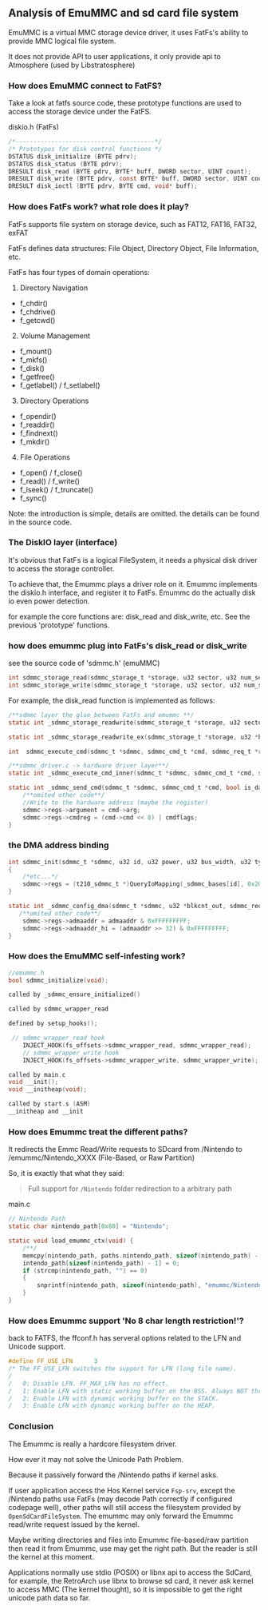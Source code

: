 ## Analysis of EmuMMC and sd card file system

EmuMMC is a virtual MMC storage device driver, it uses FatFs's ability to provide MMC logical file system.

It does not provide API to user applications, it only provide api to Atmosphere (used by Libstratosphere)

### How does EmuMMC connect to FatFS?

Take a look at fatfs source code, these prototype functions are used to access the storage device under the FatFS.

diskio.h (FatFs)
```c
/*---------------------------------------*/
/* Prototypes for disk control functions */
DSTATUS disk_initialize (BYTE pdrv);
DSTATUS disk_status (BYTE pdrv);
DRESULT disk_read (BYTE pdrv, BYTE* buff, DWORD sector, UINT count);
DRESULT disk_write (BYTE pdrv, const BYTE* buff, DWORD sector, UINT count);
DRESULT disk_ioctl (BYTE pdrv, BYTE cmd, void* buff);
```

### How does FatFs work? what role does it play?

FatFs supports file system on storage device, such as FAT12, FAT16, FAT32, exFAT

FatFs defines data structures: File Object, Directory Object, File Information, etc.

FatFs has four types of domain operations:
1. Directory Navigation
  - f_chdir() 
  - f_chdrive()
  - f_getcwd()
2. Volume Management
  - f_mount()
  - f_mkfs()
  - f_disk()
  - f_getfree()
  - f_getlabel() / f_setlabel()
3. Directory Operations  
  - f_opendir()
  - f_readdir()
  - f_findnext()
  - f_mkdir()
4. File Operations
  - f_open() / f_close()
  - f_read() / f_write()
  - f_lseek() / f_truncate()
  - f_sync()

Note: the introduction is simple, details are omitted. the details can be found in the source code.

### The DiskIO layer (interface)
It's obvious that FatFs is a logical FileSystem, it needs a physical disk driver to access the storage controller.

To achieve that, the Emummc plays a driver role on it. Emummc implements the diskio.h interface, and register it to FatFs. Emummc do the actually disk io even power detection.

for example the core functions are: disk_read and disk_write, etc. See the previous 'prototype' functions.

### how does emummc plug into FatFs's disk_read or disk_write

see the source code of 'sdmmc.h' (emuMMC)
```c
int sdmmc_storage_read(sdmmc_storage_t *storage, u32 sector, u32 num_sectors, void *buf);
int sdmmc_storage_write(sdmmc_storage_t *storage, u32 sector, u32 num_sectors, void *buf);
```
For example, the disk_read function is implemented as follows:
```c
/**sdmmc layer the glue between FatFs and emummc **/
static int _sdmmc_storage_readwrite(sdmmc_storage_t *storage, u32 sector, u32 num_sectors, void *buf, u32 is_write)

static int _sdmmc_storage_readwrite_ex(sdmmc_storage_t *storage, u32 *blkcnt_out, u32 sector, u32 num_sectors, void *buf, u32 is_write)

int  sdmmc_execute_cmd(sdmmc_t *sdmmc, sdmmc_cmd_t *cmd, sdmmc_req_t *req, u32 *blkcnt_out);

/**sdmmc_driver.c -> hardware driver layer**/
static int _sdmmc_execute_cmd_inner(sdmmc_t *sdmmc, sdmmc_cmd_t *cmd, sdmmc_req_t *req, u32 *blkcnt_out);

static int _sdmmc_send_cmd(sdmmc_t *sdmmc, sdmmc_cmd_t *cmd, bool is_data_present) {
    /**omited other code**/
    //Write to the hardware address (maybe the register)
    sdmmc->regs->argument = cmd->arg;
	sdmmc->regs->cmdreg = (cmd->cmd << 8) | cmdflags;
}
```

### the DMA address binding 

```c
int sdmmc_init(sdmmc_t *sdmmc, u32 id, u32 power, u32 bus_width, u32 type, int powersave_enable)
{
    /*etc...*/
	sdmmc->regs = (t210_sdmmc_t *)QueryIoMapping(_sdmmc_bases[id], 0x200);
}

static int _sdmmc_config_dma(sdmmc_t *sdmmc, u32 *blkcnt_out, sdmmc_req_t *req) {
   /**omited other code**/
    sdmmc->regs->admaaddr = admaaddr & 0xFFFFFFFFF;
    sdmmc->regs->admaaddr_hi = (admaaddr >> 32) & 0xFFFFFFFFF;
}
```

### How does the EmuMMC self-infesting work?
```c
//emummc.h
bool sdmmc_initialize(void);

called by _sdmmc_ensure_initialized()

called by sdmmc_wrapper_read

defined by setup_hooks();

 // sdmmc_wrapper_read hook
    INJECT_HOOK(fs_offsets->sdmmc_wrapper_read, sdmmc_wrapper_read);
    // sdmmc_wrapper_write hook
    INJECT_HOOK(fs_offsets->sdmmc_wrapper_write, sdmmc_wrapper_write);

called by main.c
void __init();
void __initheap(void);

called by start.s (ASM)
__initheap and __init
```

### How does Emummc treat the different paths?

It redirects the Emmc Read/Write requests to SDcard from /Nintendo to /emummc/Nintendo_XXXX (File-Based, or Raw Partition)

So, it is exactly that what they said:
> Full support for `/Nintendo` folder redirection to a arbitrary path 

main.c
```c
// Nintendo Path
static char nintendo_path[0x80] = "Nintendo";

static void load_emummc_ctx(void) {
    /**/
    memcpy(nintendo_path, paths.nintendo_path, sizeof(nintendo_path) - 1);
    intendo_path[sizeof(nintendo_path) - 1] = 0;
    if (strcmp(nintendo_path, "") == 0)
    {
        snprintf(nintendo_path, sizeof(nintendo_path), "emummc/Nintendo_%04x", emuMMC_ctx.id);
    }
}

```

### How does Emummc support 'No 8 char length restriction!'?
back to FATFS, the ffconf.h has serveral options related to the LFN and Unicode support.

```c
#define FF_USE_LFN		3
/* The FF_USE_LFN switches the support for LFN (long file name).
/
/   0: Disable LFN. FF_MAX_LFN has no effect.
/   1: Enable LFN with static working buffer on the BSS. Always NOT thread-safe.
/   2: Enable LFN with dynamic working buffer on the STACK.
/   3: Enable LFN with dynamic working buffer on the HEAP.
```

### Conclusion
The Emummc is really a hardcore filesystem driver. 

How ever it may not solve the Unicode Path Problem.

Because it passively forward the /Nintendo paths if kernel asks. 

If user application access the Hos Kernel service `Fsp-srv`, except the /Nintendo paths use FatFs (may decode Path correctly if configured codepage well), other paths will still access the filesystem provided by `OpenSdCardFileSystem`. The emummc may only forward the Emummc read/write request issued by the kernel. 

Maybe writing directories and files into Emummc file-based/raw partition then read it from Emummc, use may get the right path.
But the reader is still the kernel at this moment.

Applications normally use stdio (POSIX) or libnx api to access the SdCard, for example, the RetroArch use libnx to browse sd card, it never ask kernel to access MMC (The kernel thought), so it is impossible to get the right unicode path data so far.
